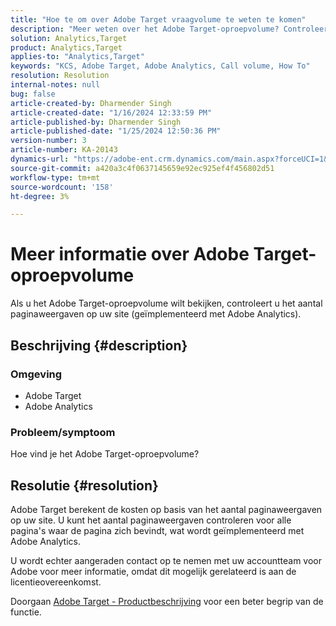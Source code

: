 ```yaml
---
title: "Hoe te om over Adobe Target vraagvolume te weten te komen"
description: "Meer weten over het Adobe Target-oproepvolume? Controleer het aantal paginaweergaven op uw site."
solution: Analytics,Target
product: Analytics,Target
applies-to: "Analytics,Target"
keywords: "KCS, Adobe Target, Adobe Analytics, Call volume, How To"
resolution: Resolution
internal-notes: null
bug: false
article-created-by: Dharmender Singh
article-created-date: "1/16/2024 12:33:59 PM"
article-published-by: Dharmender Singh
article-published-date: "1/25/2024 12:50:36 PM"
version-number: 3
article-number: KA-20143
dynamics-url: "https://adobe-ent.crm.dynamics.com/main.aspx?forceUCI=1&pagetype=entityrecord&etn=knowledgearticle&id=2c352184-6bb4-ee11-a569-6045bd0065b6"
source-git-commit: a420a3c4f0637145659e92ec925ef4f456802d51
workflow-type: tm+mt
source-wordcount: '158'
ht-degree: 3%

---
```


# Meer informatie over Adobe Target-oproepvolume


Als u het Adobe Target-oproepvolume wilt bekijken, controleert u het aantal paginaweergaven op uw site (geïmplementeerd met Adobe Analytics).

## Beschrijving {#description}


### <b>Omgeving</b>

- Adobe Target
- Adobe Analytics


### <b>Probleem/symptoom</b>

Hoe vind je het Adobe Target-oproepvolume?


## Resolutie {#resolution}


Adobe Target berekent de kosten op basis van het aantal paginaweergaven op uw site. U kunt het aantal paginaweergaven controleren voor alle pagina&#39;s waar de pagina zich bevindt, wat wordt geïmplementeerd met Adobe Analytics.

U wordt echter aangeraden contact op te nemen met uw accountteam voor Adobe voor meer informatie, omdat dit mogelijk gerelateerd is aan de licentieovereenkomst.

Doorgaan [Adobe Target - Productbeschrijving](https://helpx.adobe.com/jp/legal/product-descriptions/adobe-target.html) voor een beter begrip van de functie.


